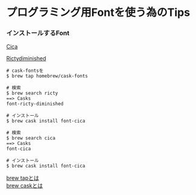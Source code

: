 # プログラミング用Fontを使う為のTips

### インストールするFont

[Cica](https://github.com/miiton/Cica)

[Rictydiminished](https://github.com/edihbrandon/RictyDiminished)

```
# cask-fontsを
$ brew tap homebrew/cask-fonts

# 検索
$ brew search ricty
==> Casks
font-ricty-diminished

# インストール
$ brew cask install font-cica
```

```
# 検索
$ brew search cica
==> Casks
font-cica

# インストール
$ brew cask install font-cica
```

[brew tapとは](https://qiita.com/saa/items/85ed5e914d424fbf9fd6)  
[brew caskとは](https://qiita.com/swallowtail62/items/61244ea3c7d00f692823)
